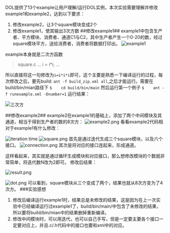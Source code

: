 DOL提供了13个example让用户理解/运行DOL实例，本次实验需要理解并修改example1和example2，达到以下要求：
1. 修改example2，让3个square模块变成2个
2. 修改example1，使其输出3次方数
##修改example1##
example1中包含生产者、平方模块、消费者、通道C1与C2，其中生产者产生一个0-20的数，经过square模块平方，送给消费者，消费者将数据打印出。
![example1](http://upload-images.jianshu.io/upload_images/3195764-7d7686cf45ff70b1.png?imageMogr2/auto-orient/strip%7CimageView2/2/w/1240)

example本身就是二次方函数
> square.c
...
i = i*i; 
...

所以直接将这一句修改为```i=i*i*i```即可，这个主要是熟悉一下编译运行的过程，每次修改之后，要先build: ```ant -f build_zip.xml all```,之后才能运行。需要在build/bin/mian路径下
```$	cd build/bin/main```
然后运行第一个例子
```$	ant -f runexample.xml -Dnumber=1```
运行结果：
  
![三次方](http://upload-images.jianshu.io/upload_images/3195764-990071862bd78d02.png?imageMogr2/auto-orient/strip%7CimageView2/2/w/1240)

##修改example2##
example2在example1的基础上，添加了两个中间模块及其通道，相当于得到生产者的数的8次方：
![example2.png](http://upload-images.jianshu.io/upload_images/3195764-c2cb1300752cda20.png?imageMogr2/auto-orient/strip%7CimageView2/2/w/1240)
看看example2代码相对于example1有什么修改：
> 
![iteration time](http://upload-images.jianshu.io/upload_images/3195764-fbb93ad9e9fdf994.png?imageMogr2/auto-orient/strip%7CimageView2/2/w/1240)
![square.png](http://upload-images.jianshu.io/upload_images/3195764-85cd37f44a72cee7.png?imageMogr2/auto-orient/strip%7CimageView2/2/w/1240)
首先是通过迭代生成三个square模块，以及六个接口。
![connection.png](http://upload-images.jianshu.io/upload_images/3195764-4b3eb3ea991f9ebd.png?imageMogr2/auto-orient/strip%7CimageView2/2/w/1240)
其次是将对应的接口连起来，形成通道。

这样看起来，其实就是通过循环生成模块和对应接口，那么想修改模块的个数就非常简单，将迭代数N改为2即可。
修改后结果：

![result.png](http://upload-images.jianshu.io/upload_images/3195764-434ef179e3288448.png?imageMogr2/auto-orient/strip%7CimageView2/2/w/1240)

![dot.png](http://upload-images.jianshu.io/upload_images/3195764-aeffaf0e23e3e430.png?imageMogr2/auto-orient/strip%7CimageView2/2/w/1240)
可以看到，square模块从三个变成了两个，结果也就从8次方变为了4次方。
###实验感想
1. 修改后编译运行example1时，结果总是未修改的结果，这是因为在上一次实验中已经编译运行过example1了，build/bin/main/中包含了未修改的结果，所以要将build/bin/mian中的结果删掉重新编译。
2. 修改中间模块时，可以用迭代，也可以自己手写，但是一定要主要各个接口一定要对应上，并且.c/.h代码中的接口也要和xml中的对应。

